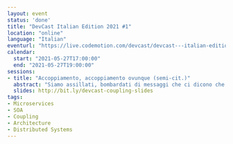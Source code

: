 ```yaml
---
layout: event
status: 'done'
title: "DevCast Italian Edition 2021 #1"
location: "online"
language: "Italian"
eventurl: "https://live.codemotion.com/devcast/devcast---italian-edition-27052021"
calendar:
  start: "2021-05-27T17:00:00"
  end: "2021-05-27T19:00:00"
sessions:
- title: "Accoppiamento, accoppiamento ovunque (semi-cit.)"
  abstract: "Siamo assillati, bombardati di messaggi che ci dicono che l'accoppimaneto è il male, che i nostri progetti falliscono per colpa di un design che non è disaccoppiato. Siamo sicuri di sapere di cosa si sta parlano e che l'accoppiamento sia sempre un male? Siamo addirittura sicuri che l'accoppiamento sia di un solo tipo? Con Mauro esploreremo le varie tipologie di accoppiamento, se sono un male o un bene e in che contesto. E infine che impatto hanno sull'architettura."
  slides: http://bit.ly/devcast-coupling-slides
tags:
- Microservices
- SOA
- Coupling
- Architecture
- Distributed Systems
---
```

